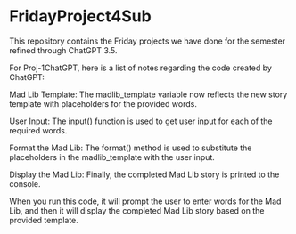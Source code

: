 # FridayProject4Sub
This repository contains the Friday projects we have done for the semester refined through ChatGPT 3.5.

For Proj-1ChatGPT, here is a list of notes regarding the code created by ChatGPT:

Mad Lib Template: The madlib_template variable now reflects the new story template with placeholders for the provided words.

User Input: The input() function is used to get user input for each of the required words.

Format the Mad Lib: The format() method is used to substitute the placeholders in the madlib_template with the user input.

Display the Mad Lib: Finally, the completed Mad Lib story is printed to the console.

When you run this code, it will prompt the user to enter words for the Mad Lib, and then it will display the completed Mad Lib story based on the provided template.

